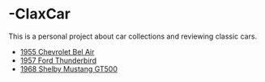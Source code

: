 # -ClaxCar
This is a personal project about car collections and reviewing classic cars.

- [1955 Chevrolet Bel Air](https://www.classiccars.com/listings/view/1168435/1955-chevrolet-bel-air-for-sale-in-cuyahoga-falls-ohio-44223)
- [1957 Ford Thunderbird](https://www.classiccars.com/listings/view/1168435/1957-ford-thunderbird-for-sale-in-cuyahoga-falls-ohio-44223)
- [1968 Shelby Mustang GT500](https://www.classiccars.com/listings/view/1168435/1968-shelby-mustang-gt500-for-sale-in-cuyahoga-falls-ohio-44223)
